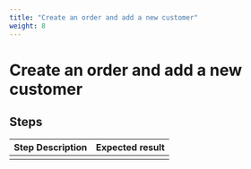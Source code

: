 ```yaml
---
title: "Create an order and add a new customer"
weight: 8
---
```


# Create an order and add a new customer
## Steps
| Step Description | Expected result |
| ----- | ----- |
|  |  |
